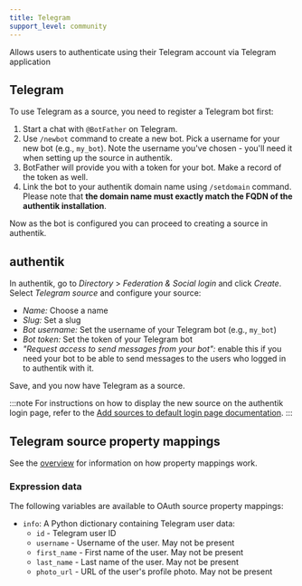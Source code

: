 ```yaml
---
title: Telegram
support_level: community
---
```


Allows users to authenticate using their Telegram account via Telegram application

## Telegram

To use Telegram as a source, you need to register a Telegram bot first:

1. Start a chat with `@BotFather` on Telegram.
2. Use `/newbot` command to create a new bot. Pick a username for your new bot (e.g., `my_bot`).
   Note the username you've chosen - you'll need it when setting up the source in authentik.
3. BotFather will provide you with a token for your bot. Make a record of the token as well.
4. Link the bot to your authentik domain name using `/setdomain` command.
   Please note that **the domain name must exactly match the FQDN of the authentik installation**.

Now as the bot is configured you can proceed to creating a source in authentik.

## authentik

In authentik, go to _Directory_ > _Federation & Social login_ and click _Create_.
Select _Telegram source_ and configure your source:

- _Name:_ Choose a name
- _Slug:_ Set a slug
- _Bot username:_ Set the username of your Telegram bot (e.g., `my_bot`)
- _Bot token:_ Set the token of your Telegram bot
- _"Request access to send messages from your bot":_ enable this if you need your bot to be able to
  send messages to the users who logged in to authentik with it.

Save, and you now have Telegram as a source.

:::note
For instructions on how to display the new source on the authentik login page, refer to the [Add sources to default login page documentation](../../index.md#add-sources-to-default-login-page).
:::

## Telegram source property mappings

See the [overview](../../property-mappings/index.md) for information on how property mappings work.

### Expression data

The following variables are available to OAuth source property mappings:

- `info`: A Python dictionary containing Telegram user data:
    - `id` - Telegram user ID
    - `username` - Username of the user. May not be present
    - `first_name` - First name of the user. May not be present
    - `last_name` - Last name of the user. May not be present
    - `photo_url` - URL of the user's profile photo. May not be present
